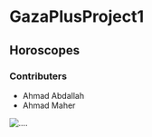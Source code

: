 # GazaPlusProject1
## Horoscopes
### Contributers
* Ahmad Abdallah
* Ahmad Maher

![....](https://image.shutterstock.com/image-photo/astrological-signs-on-ancient-clock-600w-1541935979.jpg)